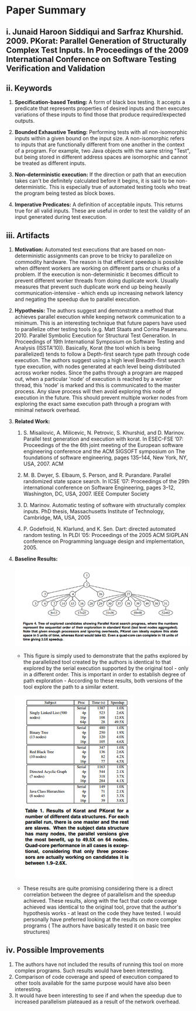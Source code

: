 # Paper Summary
## i. Junaid Haroon Siddiqui and Sarfraz Khurshid. 2009. PKorat: Parallel Generation of Structurally Complex Test Inputs. In Proceedings of the 2009 International Conference on Software Testing Verification and Validation

## ii. Keywords


1. **Specification-based Testing:** A form of black box testing. It accepts a predicate that represents properties of desired inputs and then executes variations of these inputs to find those that produce required/expected outputs.

2. **Bounded Exhaustive Testing:** Performing tests with all non-isomorphic inputs within a given bound on the input size. A non-isomorphic refers to inputs that are functionally different from one another in the context of a program. For example, two Java objects with the same string "Test", but being stored in different address spaces are isomorphic and cannot be treated as different inputs.

3. **Non-deterministic execution:** If the direction or path that an execution takes can't be definitely calculated before it begins, it is said to be non-deterministic. This is especially true of automated testing tools who treat the program being tested as block boxes. 

4. **Imperative Predicates:** A definition of acceptable inputs. This returns true for all valid inputs. These are useful in order to test the validity of an input generated during test execution.


## iii. Artifacts

1. **Motivation:** Automated test executions that are based on non-deterministic assignments can prove to be tricky to parallelize on commodity hardware. The reason is that efficient speedup is possible when different workers are working on different parts or chunks of a problem. If the execution is non-deterministic it becomes difficult to prevent different worker threads from doing duplicate work. Usually measures that prevent such duplicate work end up being heavily communication-intensive - which ends up increasing network latency and negating the speedup due to parallel execution. 

2. **Hypothesis:** The authors suggest and demonstrate a method that achieves parallel execution while keeping network communication to a minimum. This is an interesting technique that future papers have used to parallelize other testing tools (e.g. Matt Staats and Corina Pasareanu. 2010. Parallel Symbolic Execution for Structural Test Generation. In Proceedings of 19th International Symposium on Software Testing and Analysis (ISSTA'10)). Basically, Korat (the tool which is being parallelized) tends to follow a Depth-first search type path through code execution. The authors suggest using a high level Breadth-first search type execution, with nodes generated at each level being distributed across worker nodes. Since the paths through a program are mapped out, when a particular 'node' of execution is reached by a worker thread, this 'node' is marked and this is communicated to the master process. Any slave process will then avoid exploring this node of execution in the future. This should prevent multiple worker nodes from exploring the exact same execution path through a program with minimal network overhead.

3. **Related Work:**
    
    1. S. Misailovic, A. Milicevic, N. Petrovic, S. Khurshid, and D. Marinov. Parallel test generation and execution with korat. In ESEC-FSE ’07: Proceedings of the the 6th joint meeting of the European software engineering conference and the ACM SIGSOFT symposium on The foundations of software engineering, pages 135–144, New York, NY, USA, 2007. ACM

    2. M. B. Dwyer, S. Elbaum, S. Person, and R. Purandare. Parallel randomized state space search. In ICSE ’07: Proceedings of the 29th international conference on Software Engineering, pages 3–12, Washington, DC, USA, 2007. IEEE Computer Society

    3. D. Marinov. Automatic testing of software with structurally complex inputs. PhD thesis, Massachusetts Institute of Technology, Cambridge, MA, USA, 2005

    4. P. Godefroid, N. Klarlund, and K. Sen. Dart: directed automated random testing. In PLDI ’05: Proceedings of the 2005 ACM SIGPLAN conference on Programming language design and implementation, 2005.

4. **Baseline Results:**

    ![Execution Path Followed](img/execution_path.png)

    - This figure is simply used to demonstrate that the paths explored by the parallelized tool created by the authors is identical to that explored by the serial execution supported by the original tool - only in a different order. This is important in order to establish degree of path exploration - According to these results, both versions of the tool explore the path to a similar extent.
    
    ![Speedup Achieved](img/results.png)

    - These results are quite promising considering there is a direct correlation between the degree of parallelism and the speedup achieved. These results, along with the fact that code coverage achieved was identical to the original tool, prove that the author's hypothesis works - at least on the code they have tested. I would personally have preferred looking at the results on more complex programs ( The authors have basically tested it on basic tree structures)
    

## iv. Possible Improvements

1. The authors have  not included the results of running this tool on more complex programs. Such results would have been interesting. 
2. Comparison of code coverage and speed of execution compared to other tools available for the same purpose would have also been interesting.
3. It would have been interesting to see if and when the speedup due to increased parallelism plateaued as a result of the network overhead.
